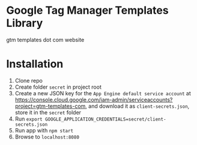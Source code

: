 # Google Tag Manager Templates Library
gtm templates dot com website

# Installation

1. Clone repo
2. Create folder `secret` in project root
3. Create a new JSON key for the `App Engine default service account` at https://console.cloud.google.com/iam-admin/serviceaccounts?project=gtm-templates-com, and download it as `client-secrets.json`, store it in the `secret` folder
4. Run `export GOOGLE_APPLICATION_CREDENTIALS=secret/client-secrets.json`
5. Run app with `npm start`
6. Browse to `localhost:8080`
